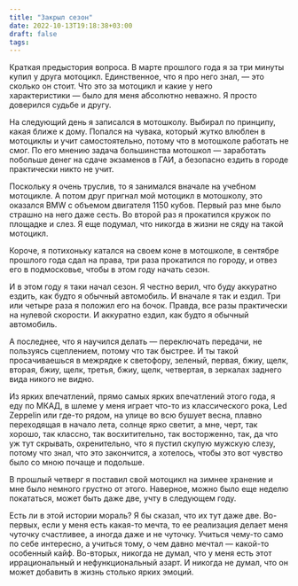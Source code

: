 ```yaml
---
title: "Закрыл сезон"
date: 2022-10-13T19:18:38+03:00
draft: false
tags:
---
```


Краткая предыстория вопроса. В марте прошлого года я за три минуты купил у друга мотоцикл. Единственное, что я про него знал, — это сколько он стоит. Что это за мотоцикл и какие у него характеристики — было для меня абсолютно неважно. Я просто доверился судьбе и другу.

<!--more-->

На следующий день я записался в мотошколу. Выбирал по принципу, какая ближе к дому. Попался на чувака, который жутко влюблен в мотоциклы и учит самостоятельно, потому что в мотошколе работать не смог. По его мнению задача большинства мотошкол — заработать побольше денег на сдаче экзаменов в ГАИ, а безопасно ездить в городе практически никто не учит.

Поскольку я очень труслив, то я занимался вначале на учебном мотоцикле. А потом друг пригнал мой мотоцикл в мотошколу, это оказался BMW с объемом двигателя 1150 кубов. Первый раз мне было страшно на него даже сесть. Во второй раз я прокатился кружок по площадке и слез. Я еще подумал, что никогда в жизни не сяду на такой мотоцикл.

Короче, я потихоньку катался на своем коне в мотошколе, в сентябре прошлого года сдал на права, три раза прокатился по городу, и отвез его в подмосковье, чтобы в этом году начать сезон.

И в этом году я таки начал сезон. Я честно верил, что буду аккуратно ездить, как будто я обычный автомобиль. И вначале я так и ездил. Три или четыре раза я положил его на бочок. Правда, все разы практически на нулевой скорости. И аккуратно ездил, как будто я обычный автомобиль.

А последнее, что я научился делать — переключать передачи, не пользуясь сцеплением, потому что так быстрее. И ты такой просачиваешься в межрядке к светофору, зеленый, первая, бжиу, щелк, вторая, бжиу, щелк, третья, бжиу, щелк, четвертая, в зеркалах заднего вида никого не видно.

Из ярких впечатлений, прямо самых ярких впечатлений этого года, я еду по МКАД, в шлеме у меня играет что-то из классического рока, Led Zeppelin или где-то рядом, на улице во всю бушует весна, плавно переходящая в начало лета, солнце ярко светит, а мне, черт, так хорошо, так классно, так восхитительно, так восторженно, так, да что уж тут скрывать, охренительно, что я пустил скупую мужскую слезу, потому что знал, что это закончится, а хотелось, чтобы это вот чувство было со мною почаще и подольше.

В прошлый четверг я поставил свой мотоцикл на зимнее хранение и мне было немного грустно от этого. Наверное, можно было еще неделю покататься, может быть даже две, учту в следующем году.

Есть ли в этой истории мораль? Я бы сказал, что их тут даже две. Во-первых, если у меня есть какая-то мечта, то ее реализация делает меня чуточку счастливее, а иногда даже и не чуточку. Учиться чему-то само по себе интересно, а учиться тому, о чем давно мечтал — какой-то особенный кайф. Во-вторых, никогда не думал, что у меня есть этот иррациональный и нефункциональный азарт. И никогда не думал, что он может добавить в жизнь столько ярких эмоций.
